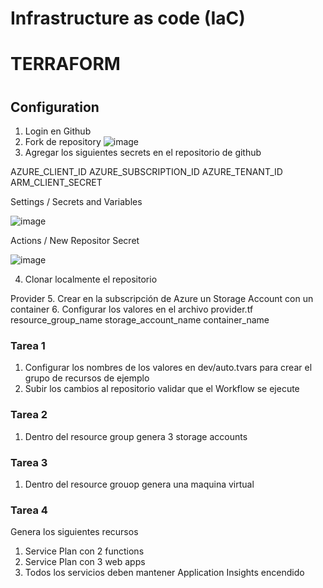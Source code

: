 # Infrastructure as code (IaC)
#
# TERRAFORM
#

## Configuration
1. Login en Github
2. Fork de repository
![image](https://github.com/Digital-Apps-Innovation-CSA/IaCIllumination/assets/62779771/20eb730a-e675-4803-8433-eb769700a66b)
3. Agregar los siguientes secrets en el repositorio de github
   
  AZURE_CLIENT_ID
  AZURE_SUBSCRIPTION_ID
  AZURE_TENANT_ID
  ARM_CLIENT_SECRET

  Settings / Secrets and Variables

   ![image](https://github.com/Digital-Apps-Innovation-CSA/IaCIllumination/assets/62779771/83435b99-4cad-49b6-9004-b720ee585d44)

 Actions / New Repositor Secret

 ![image](https://github.com/Digital-Apps-Innovation-CSA/IaCIllumination/assets/62779771/5924d11a-e554-47a1-a93e-81b1054fa3d4)

4. Clonar localmente el repositorio

Provider
5. Crear en la subscripción de Azure un Storage Account con un container
6. Configurar los valores en el archivo provider.tf
   resource_group_name
   storage_account_name
   container_name

### Tarea 1 
1. Configurar los nombres de los valores en dev/auto.tvars para crear el grupo de recursos de ejemplo
2. Subir los cambios al repositorio validar que el Workflow se ejecute 

### Tarea 2
  1. Dentro del resource group genera 3 storage accounts

### Tarea 3
  1. Dentro del resource grouop genera una maquina virtual

### Tarea 4
Genera los siguientes recursos

1. Service Plan con 2 functions
2. Service Plan con 3 web apps
3. Todos los servicios deben mantener Application Insights encendido
